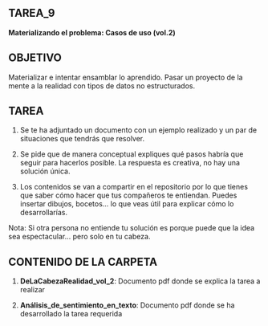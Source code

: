 ﻿## **TAREA_9**

**Materializando el problema: Casos de uso (vol.2)**

## OBJETIVO

Materializar e intentar ensamblar lo aprendido. Pasar un proyecto de la mente a la realidad con tipos de datos no estructurados.

## TAREA

1. Se te ha adjuntado un documento con un ejemplo realizado y un par de situaciones que tendrás que resolver. 

2. Se pide que de manera conceptual expliques qué pasos habría que seguir para hacerlos posible. La respuesta es creativa, no hay una solución única.

3. Los contenidos se van a compartir en el repositorio por lo que tienes que saber cómo hacer que tus compañeros te entiendan. Puedes insertar dibujos, bocetos... lo que veas útil para explicar cómo lo desarrollarías.

Nota: Si otra persona no entiende tu solución es porque puede que la idea sea espectacular… pero solo en tu cabeza.


## CONTENIDO DE LA CARPETA

1. **DeLaCabezaRealidad_vol_2**: Documento pdf donde se explica la tarea a realizar

2. **Análisis_de_sentimiento_en_texto**: Documento pdf donde se ha desarrollado la tarea requerida








